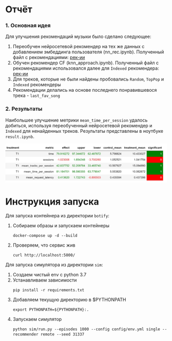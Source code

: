 # Отчёт

### 1. Основная идея 
Для улучшения рекомендаций музыки было сделано следующее:

1) Переобучен нейросетевой рекомендер на тех же данных с добавлением эмбеддинга пользователя (nn_rec.ipynb). Полученный файл с рекомендациями: [рек-ии](../botify/data/my_tracks_with_recs_new.json)
2) Обучен рекомендер CF (knn_approach.ipynb). Полученный файл с рекомендациями использовался далее для `Indexed` рекомендера: [рек-ии](../botify/data/knn_v2.json)
3) Для треков, которые не были найдены пробовались `Random`, `TopPop` и `Indexed` рекомендеры
4) Рекомендации делались на основе последнего понравившевося трека - `last_fav_song`

### 2. Результаты
Наибольшее улучшение метрики `mean_time_per_session` удалось добиться, используя переобученный нейросетевой рекомендер и `Indexed` для ненайденных треков. Результаты представлены в ноутбуке `result.ipynb`.

![result.jpg](result.jpg)

# Инструкция запуска

Для запуска контейнера из директории `botify`:
1) Собираем образы и запускаем контейнеры
   ```
   docker-compose up -d --build 
   ```   
2) Проверяем, что сервис жив
   ```
   curl http://localhost:5000/
   ```
   
Для запуска симулятора из директории `sim`:
1) Создаем чистый env с python 3.7
2) Устанавливаем зависимости
   ```
   pip install -r requirements.txt
   ``` 
3) Добавляем текущую директорию в $PYTHONPATH
   ```
   export PYTHONPATH=${PYTHONPATH}:.
   ```
4) Запускаем симулятор
   ```
   python sim/run.py --episodes 1000 --config config/env.yml single --recommender remote --seed 31337 
   ```
